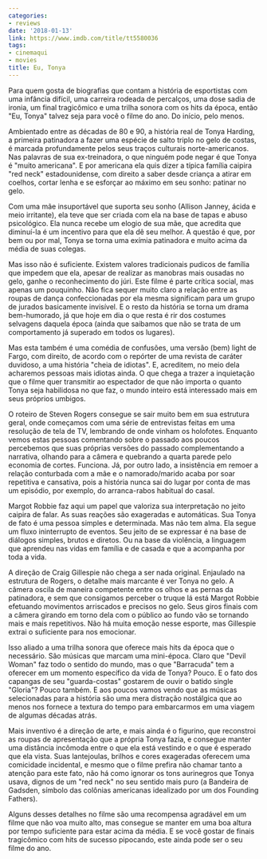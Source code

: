 ```yaml
---
categories:
- reviews
date: '2018-01-13'
link: https://www.imdb.com/title/tt5580036
tags:
- cinemaqui
- movies
title: Eu, Tonya
---
```


Para quem gosta de biografias que contam a história de esportistas com uma infância difícil, uma carreira rodeada de percalços, uma dose sadia de ironia, um final tragicômico e uma trilha sonora com os hits da época, então "Eu, Tonya" talvez seja para você o filme do ano. Do início, pelo menos.

Ambientado entre as décadas de 80 e 90, a história real de Tonya Harding, a primeira patinadora a fazer uma espécie de salto triplo no gelo de costas, é marcada profundamente pelos seus traços culturais norte-americanos. Nas palavras de sua ex-treinadora, o que ninguém pode negar é que Tonya é "muito americana". E por americana ela quis dizer a típica família caipira "red neck" estadounidense, com direito a saber desde criança a atirar em coelhos, cortar lenha e se esforçar ao máximo em seu sonho: patinar no gelo.

Com uma mãe insuportável que suporta seu sonho (Allison Janney, ácida e meio irritante), ela teve que ser criada com ela na base de tapas e abuso psicológico. Ela nunca recebe um elogio de sua mãe, que acredita que diminuí-la é um incentivo para que ela dê seu melhor. A questão é que, por bem ou por mal, Tonya se torna uma exímia patinadora e muito acima da média de suas colegas.

Mas isso não é suficiente. Existem valores tradicionais pudicos de família que impedem que ela, apesar de realizar as manobras mais ousadas no gelo, ganhe o reconhecimento do júri. Este filme é parte crítica social, mas apenas um pouquinho. Não fica sequer muito claro a relação entre as roupas de dança confeccionadas por ela mesma significam para um grupo de jurados basicamente invisível. E o resto da história se torna um drama bem-humorado, já que hoje em dia o que resta é rir dos costumes selvagens daquela época (ainda que saibamos que não se trata de um comportamento já superado em todos os lugares).

Mas esta também é uma comédia de confusões, uma versão (bem) light de Fargo, com direito, de acordo com o repórter de uma revista de caráter duvidoso, a uma história "cheia de idiotas". E, acreditem, no meio dela acharemos pessoas mais idiotas ainda. O que chega a trazer a inquietação que o filme quer transmitir ao espectador de que não importa o quanto Tonya seja habilidosa no que faz, o mundo inteiro está interessado mais em seus próprios umbigos.

O roteiro de Steven Rogers consegue se sair muito bem em sua estrutura geral, onde começamos com uma série de entrevistas feitas em uma resolução de tela de TV, lembrando de onde vinham os holofotes. Enquanto vemos estas pessoas comentando sobre o passado aos poucos percebemos que suas próprias versões do passado complementando a narrativa, olhando para a câmera e quebrando a quarta parede pelo economia de cortes. Funciona. Já, por outro lado, a insistência em remoer a relação conturbada com a mãe e o namorado/marido acaba por soar repetitiva e cansativa, pois a história nunca sai do lugar por conta de mas um episódio, por exemplo, do arranca-rabos habitual do casal.

Margot Robbie faz aqui um papel que valoriza sua interpretação no jeito caipira de falar. As suas reações são exageradas e automáticas. Sua Tonya de fato é uma pessoa simples e determinada. Mas não tem alma. Ela segue um fluxo ininterrupto de eventos. Seu jeito de se expressar é na base de diálogos simples, brutos e diretos. Ou na base da violência, a linguagem que aprendeu nas vidas em família e de casada e que a acompanha por toda a vida.

A direção de Craig Gillespie não chega a ser nada original. Enjaulado na estrutura de Rogers, o detalhe mais marcante é ver Tonya no gelo. A câmera oscila de maneira competente entre os olhos e as pernas da patinadora, e sem que consigamos perceber o truque lá está Margot Robbie efetuando movimentos arriscados e precisos no gelo. Seus giros finais com a câmera girando em torno dela com o público ao fundo vão se tornando mais e mais repetitivos. Não há muita emoção nesse esporte, mas Gillespie extrai o suficiente para nos emocionar.

Isso aliado a uma trilha sonora que oferece mais hits da época que o necessário. São músicas que marcam uma mini-época. Claro que "Devil Woman" faz todo o sentido do mundo, mas o que "Barracuda" tem a oferecer em um momento específico da vida de Tonya? Pouco. E o fato dos capangas de seu "guarda-costas" gostarem de ouvir o batido single "Gloria"? Pouco também. E aos poucos vamos vendo que as músicas selecionadas para a história são uma mera distração nostálgica que ao menos nos fornece a textura do tempo para embarcarmos em uma viagem de algumas décadas atrás.

Mais inventivo é a direção de arte, e mais ainda é o figurino, que reconstroi as roupas de apresentação que a própria Tonya fazia, e consegue manter uma distância incômoda entre o que ela está vestindo e o que é esperado que ela vista. Suas lantejoulas, brilhos e cores exageradas oferecem uma comicidade incidental, e mesmo que o filme prefira não chamar tanto a atenção para este fato, não há como ignorar os tons aurinegros que Tonya usava, dignos de um "red neck" no seu sentido mais puro (a Bandeira de Gadsden, símbolo das colônias americanas idealizado por um dos Founding Fathers).

Alguns desses detalhes no filme são uma recompensa agradável em um filme que não voa muito alto, mas consegue se manter em uma boa altura por tempo suficiente para estar acima da média. E se você gostar de finais tragicômico com hits de sucesso pipocando, este ainda pode ser o seu filme do ano.